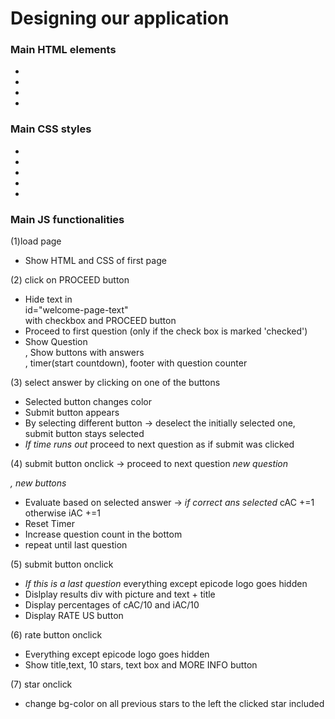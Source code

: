 # Designing our application
### Main HTML elements
-
-
-
-
### Main CSS styles
-
-
-
-
-
### Main JS functionalities
(1)load page 
- Show HTML and CSS of first page

(2) click on PROCEED button 
- Hide text in <div> id="welcome-page-text" <div> with checkbox and PROCEED button
- Proceed to first question (only if the check box is marked 'checked')
- Show Question <div>, Show buttons with answers <div>, timer(start countdown), footer with question counter

(3) select answer by clicking on one of the buttons
- Selected button changes color
- Submit button appears
- By selecting different button -> deselect the initially selected one, submit button stays selected
- *If time runs out* proceed to next question as if submit was clicked

(4) submit button onclick -> proceed to next question *new question <div>, new buttons <div>*
- Evaluate based on selected answer -> *if correct ans selected* cAC +=1 otherwise iAC +=1
- Reset Timer
- Increase question count in the bottom
- repeat until last question

 (5) submit button onclick  
 - *If this is a last question* everything except epicode logo goes hidden
 - Dislplay results div with picture and text + title
 - Display percentages of cAC/10 and iAC/10
 - Display RATE US button

 (6) rate button onclick 
 - Everything except epicode logo goes hidden
 - Show title,text, 10 stars, text box and MORE INFO button

 (7) star onclick
 - change bg-color on all previous stars to the left the clicked star included